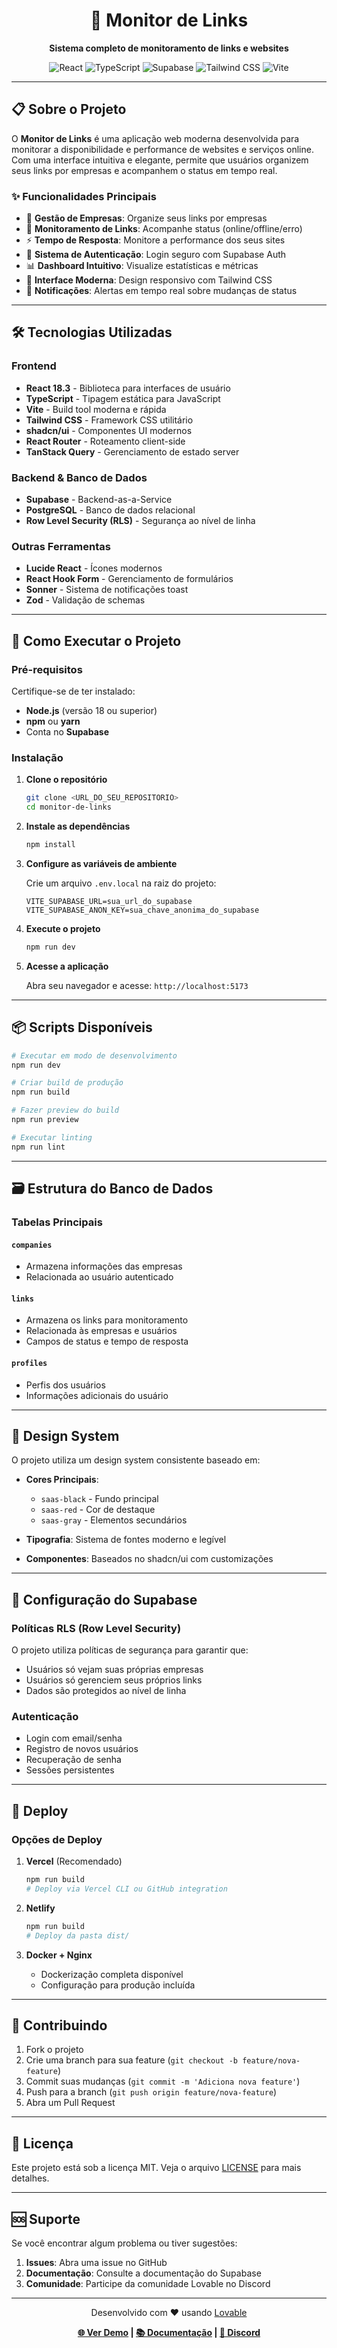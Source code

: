 
<div align="center">
  <h1>🔗 Monitor de Links</h1>
  <p><strong>Sistema completo de monitoramento de links e websites</strong></p>
  
  <img src="https://img.shields.io/badge/React-18.3.1-blue?style=for-the-badge&logo=react" alt="React">
  <img src="https://img.shields.io/badge/TypeScript-5.0-blue?style=for-the-badge&logo=typescript" alt="TypeScript">
  <img src="https://img.shields.io/badge/Supabase-green?style=for-the-badge&logo=supabase" alt="Supabase">
  <img src="https://img.shields.io/badge/Tailwind_CSS-38B2AC?style=for-the-badge&logo=tailwind-css" alt="Tailwind CSS">
  <img src="https://img.shields.io/badge/Vite-646CFF?style=for-the-badge&logo=vite" alt="Vite">
</div>

---

## 📋 Sobre o Projeto

O **Monitor de Links** é uma aplicação web moderna desenvolvida para monitorar a disponibilidade e performance de websites e serviços online. Com uma interface intuitiva e elegante, permite que usuários organizem seus links por empresas e acompanhem o status em tempo real.

### ✨ Funcionalidades Principais

- 🏢 **Gestão de Empresas**: Organize seus links por empresas
- 🔗 **Monitoramento de Links**: Acompanhe status (online/offline/erro)
- ⚡ **Tempo de Resposta**: Monitore a performance dos seus sites
- 👤 **Sistema de Autenticação**: Login seguro com Supabase Auth
- 📊 **Dashboard Intuitivo**: Visualize estatísticas e métricas
- 🎨 **Interface Moderna**: Design responsivo com Tailwind CSS
- 🔔 **Notificações**: Alertas em tempo real sobre mudanças de status

---

## 🛠️ Tecnologias Utilizadas

### Frontend
- **React 18.3** - Biblioteca para interfaces de usuário
- **TypeScript** - Tipagem estática para JavaScript
- **Vite** - Build tool moderna e rápida
- **Tailwind CSS** - Framework CSS utilitário
- **shadcn/ui** - Componentes UI modernos
- **React Router** - Roteamento client-side
- **TanStack Query** - Gerenciamento de estado server

### Backend & Banco de Dados
- **Supabase** - Backend-as-a-Service
- **PostgreSQL** - Banco de dados relacional
- **Row Level Security (RLS)** - Segurança ao nível de linha

### Outras Ferramentas
- **Lucide React** - Ícones modernos
- **React Hook Form** - Gerenciamento de formulários
- **Sonner** - Sistema de notificações toast
- **Zod** - Validação de schemas

---

## 🚀 Como Executar o Projeto

### Pré-requisitos

Certifique-se de ter instalado:
- **Node.js** (versão 18 ou superior)
- **npm** ou **yarn**
- Conta no **Supabase**

### Instalação

1. **Clone o repositório**
   ```bash
   git clone <URL_DO_SEU_REPOSITORIO>
   cd monitor-de-links
   ```

2. **Instale as dependências**
   ```bash
   npm install
   ```

3. **Configure as variáveis de ambiente**
   
   Crie um arquivo `.env.local` na raiz do projeto:
   ```env
   VITE_SUPABASE_URL=sua_url_do_supabase
   VITE_SUPABASE_ANON_KEY=sua_chave_anonima_do_supabase
   ```

4. **Execute o projeto**
   ```bash
   npm run dev
   ```

5. **Acesse a aplicação**
   
   Abra seu navegador e acesse: `http://localhost:5173`

---

## 📦 Scripts Disponíveis

```bash
# Executar em modo de desenvolvimento
npm run dev

# Criar build de produção
npm run build

# Fazer preview do build
npm run preview

# Executar linting
npm run lint
```

---

## 🗃️ Estrutura do Banco de Dados

### Tabelas Principais

#### `companies`
- Armazena informações das empresas
- Relacionada ao usuário autenticado

#### `links`
- Armazena os links para monitoramento
- Relacionada às empresas e usuários
- Campos de status e tempo de resposta

#### `profiles`
- Perfis dos usuários
- Informações adicionais do usuário

---

## 🎨 Design System

O projeto utiliza um design system consistente baseado em:

- **Cores Principais**: 
  - `saas-black` - Fundo principal
  - `saas-red` - Cor de destaque
  - `saas-gray` - Elementos secundários

- **Tipografia**: Sistema de fontes moderno e legível
- **Componentes**: Baseados no shadcn/ui com customizações

---

## 🔧 Configuração do Supabase

### Políticas RLS (Row Level Security)

O projeto utiliza políticas de segurança para garantir que:
- Usuários só vejam suas próprias empresas
- Usuários só gerenciem seus próprios links
- Dados são protegidos ao nível de linha

### Autenticação

- Login com email/senha
- Registro de novos usuários
- Recuperação de senha
- Sessões persistentes

---

## 🚀 Deploy

### Opções de Deploy

1. **Vercel** (Recomendado)
   ```bash
   npm run build
   # Deploy via Vercel CLI ou GitHub integration
   ```

2. **Netlify**
   ```bash
   npm run build
   # Deploy da pasta dist/
   ```

3. **Docker + Nginx**
   - Dockerização completa disponível
   - Configuração para produção incluída

---

## 🤝 Contribuindo

1. Fork o projeto
2. Crie uma branch para sua feature (`git checkout -b feature/nova-feature`)
3. Commit suas mudanças (`git commit -m 'Adiciona nova feature'`)
4. Push para a branch (`git push origin feature/nova-feature`)
5. Abra um Pull Request

---

## 📄 Licença

Este projeto está sob a licença MIT. Veja o arquivo [LICENSE](LICENSE) para mais detalhes.

---

## 🆘 Suporte

Se você encontrar algum problema ou tiver sugestões:

1. **Issues**: Abra uma issue no GitHub
2. **Documentação**: Consulte a documentação do Supabase
3. **Comunidade**: Participe da comunidade Lovable no Discord

---

<div align="center">
  <p>Desenvolvido com ❤️ usando <a href="https://lovable.dev">Lovable</a></p>
  
  **[🌐 Ver Demo](https://lovable.dev/projects/3f0cf4db-6c1d-4c9a-b353-38a26742e951) | [📚 Documentação](https://docs.lovable.dev/) | [💬 Discord](https://discord.com/channels/1119885301872070706/1280461670979993613)**
</div>
